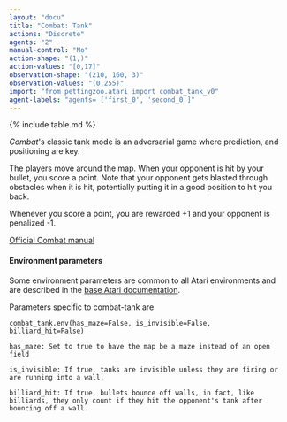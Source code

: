 ```yaml
---
layout: "docu"
title: "Combat: Tank"
actions: "Discrete"
agents: "2"
manual-control: "No"
action-shape: "(1,)"
action-values: "[0,17]"
observation-shape: "(210, 160, 3)"
observation-values: "(0,255)"
import: "from pettingzoo.atari import combat_tank_v0"
agent-labels: "agents= ['first_0', 'second_0']"
---
```


{% include table.md %}



*Combat*'s classic tank mode is an adversarial game where prediction, and positioning are key.

The players move around the map. When your opponent is hit by your bullet,
you score a point. Note that your opponent gets blasted through obstacles when it is hit, potentially putting it in a good position to hit you back.

Whenever you score a point, you are rewarded +1 and your opponent is penalized -1.

[Official Combat manual](https://atariage.com/manual_html_page.php?SoftwareID=935)


#### Environment parameters

Some environment parameters are common to all Atari environments and are described in the [base Atari documentation](../atari).

Parameters specific to combat-tank are

```
combat_tank.env(has_maze=False, is_invisible=False, billiard_hit=False)
```

```
has_maze: Set to true to have the map be a maze instead of an open field

is_invisible: If true, tanks are invisible unless they are firing or are running into a wall.

billiard_hit: If true, bullets bounce off walls, in fact, like billiards, they only count if they hit the opponent's tank after bouncing off a wall.
```
